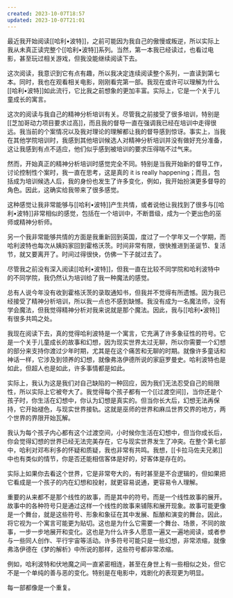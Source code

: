 ```yaml
---
created: 2023-10-07T18:57
updated: 2023-10-07T21:01
---
```

最近我开始阅读[[哈利•波特]]，之前可能因为我自己的傲慢或叛逆，所以实际上我从未真正读完整个[[哈利•波特]]系列。当然，第一本我已经读过，也看过电影，甚至玩过相关游戏，但我没能继续阅读下去。

这次阅读，我意识到它有点有趣，所以我决定连续阅读整个系列，一直读到第七本。同时，我也在观看相关电影，刚刚看完第一部。我现在或许可以理解为什么[[哈利•波特]]如此流行，它比我之前想象的更加丰富。实际上，它是一个关于儿童成长的寓言。

这次的阅读与我自己的精神分析培训有关。尽管我之前接受了很多培训，特别是[[芝加哥动力项目要求过高]]，而且我的督导一直在强调我已经在培训中走得很远。我当前的个案情况以及我对理论的理解都让我的督导感到惊讶。事实上，当我在其他学院培训时，我感到其他培训候选人对精神分析培训并没有做好充分准备，这让我感到有点不适应，他们似乎感到被培训的要求压得喘不过气来。

然而，开始真正的精神分析培训时感觉完全不同。特别是当我开始新的督导工作，讨论控制性个案时，我一直在思考，这是真的 it is really happening；而且，包括成为培训候选人后，我的身份也发生了许多变化，例如，我开始扮演更多督导的角色。因此，这确实给我带来了很多感觉。

这种感觉让我非常能够与[[哈利•波特]]产生共情，或者说他让我找到了很多与[[哈利•波特]]非常相似的感觉，包括在一个培训中，不断晋级，成为一个更出色的巫师或精神分析师。

另一个我非常能够共情的方面是我重新回到英国，度过了一个学年又一个学期，而哈利波特也每次从姨妈家回到霍格沃茨。时间非常有限，很快推进到圣诞节、复活节，就又要离开了。时间过得很快，仿佛一下子就过去了。

尽管我之前没有深入阅读[[哈利•波特]]，但我一直在比较不同学院和哈利波特中的不同学院，我仍然认为培训给了我一种魔法的感觉。

总有人说今年没有收到霍格沃茨的录取通知书，但我并不觉得有所遗憾。因为我已经接受了精神分析培训，所以我一点也不感到缺憾。我没有成为一名魔法师，没有学会魔法，但我觉得精神分析对我来说就是那个魔法。因此，我与[[哈利•波特]]有很多共鸣之处。

我现在阅读下去，真的觉得哈利波特是一个寓言，它充满了许多象征性的符号。它是一个关于儿童成长的故事和幻想，因为现实世界太过无聊，所以你需要一个幻想的部分来支持你渡过少年时期，尤其是在这个痛苦和无聊的时期。就像许多童话和神话一样，它涉及到领养的幻想，就像弗洛伊德所说的家庭罗曼史。哈利波特也是如此，但超人也是如此，许多事情都是如此。

实际上，我认为这是我们对自己缺陷的一种回应，因为我们无法忍受自己的局限性，所以实际上它被夸大了。我觉得每个孩子都有一个[[过渡空间]]，当你还是个孩子时，你生活在幻想中，你认为幻想是真实的。但当你长大后，幻想无法再保持，它开始褪色，与现实世界接轨。这就是巫师的世界和麻瓜世界交界的地方，两个世界的界限开始瓦解。

我认为每个孩子内心都有这个过渡空间，小时候你生活在幻想中，但当你成长后，你会觉得幻想的世界已经无法完美存在，它与现实世界发生了冲突。在整个第七部中，哈利对邓布利多的怀疑和质疑，我也非常有共鸣。我想，[[卡拉马佐夫兄弟]]中也有类似的情节，你是否还能相信客体是好的，好客体是存在的。

实际上如果你去看这个世界，它是非常夸大的，有时甚至是不合逻辑的，但如果把它看成是一个孩子的内在幻想和投射，就更容易说通，更容易令人理解。

重要的从来都不是那个线性的故事，而是其中的符号。而是一个线性故事的展开。故事中的各种符号只是通过这样一个线性的故事来铺陈和展开现象。故事可能更像是一个舞台，就是这些符号、形象和象征在其中发展、酝酿和演变的舞台。因此，将它视为一个寓言可能更为贴切。这也是为什么它需要一个舞台、场景，不同的故事，一步一步地展开和变化。这也是为什么许多人愿意一遍又一遍地阅读，或者参与一些同人创作、平行宇宙等活动。许多符号可能只是一些幻想，非常浓缩，就像弗洛伊德在《梦的解析》中所说的那样，这些符号都非常浓缩。

例如，哈利波特和伏地魔之间一直紧密相连，甚至在身世上有一些相似之处，但它不是一个单纯的善与恶的变化。特别是在电影中，戏剧化的表现更为明显。

每一部都像是一个重复。